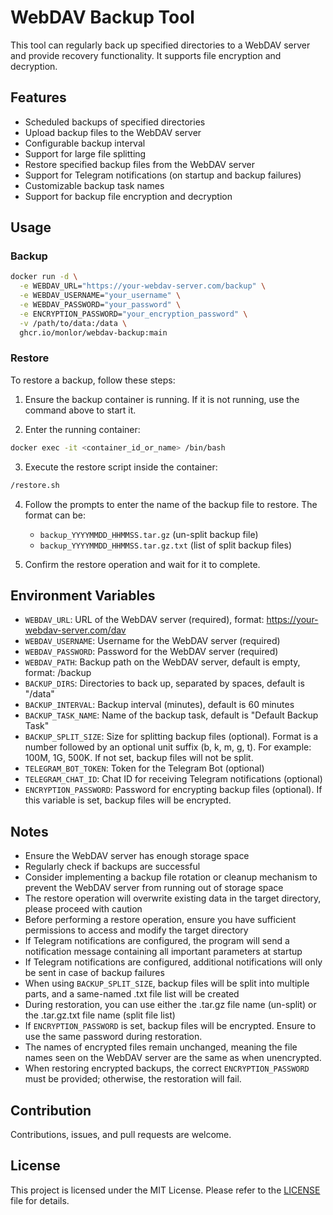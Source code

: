 # WebDAV Backup Tool

This tool can regularly back up specified directories to a WebDAV server and provide recovery functionality. It supports file encryption and decryption.

## Features

- Scheduled backups of specified directories
- Upload backup files to the WebDAV server
- Configurable backup interval
- Support for large file splitting
- Restore specified backup files from the WebDAV server
- Support for Telegram notifications (on startup and backup failures)
- Customizable backup task names
- Support for backup file encryption and decryption

## Usage

### Backup

```bash
docker run -d \
  -e WEBDAV_URL="https://your-webdav-server.com/backup" \
  -e WEBDAV_USERNAME="your_username" \
  -e WEBDAV_PASSWORD="your_password" \
  -e ENCRYPTION_PASSWORD="your_encryption_password" \
  -v /path/to/data:/data \
  ghcr.io/monlor/webdav-backup:main
```

### Restore

To restore a backup, follow these steps:

1. Ensure the backup container is running. If it is not running, use the command above to start it.

2. Enter the running container:

```bash
docker exec -it <container_id_or_name> /bin/bash
```

3. Execute the restore script inside the container:

```bash
/restore.sh
```

4. Follow the prompts to enter the name of the backup file to restore. The format can be:
   - `backup_YYYYMMDD_HHMMSS.tar.gz` (un-split backup file)
   - `backup_YYYYMMDD_HHMMSS.tar.gz.txt` (list of split backup files)

5. Confirm the restore operation and wait for it to complete.

## Environment Variables

- `WEBDAV_URL`: URL of the WebDAV server (required), format: https://your-webdav-server.com/dav
- `WEBDAV_USERNAME`: Username for the WebDAV server (required)
- `WEBDAV_PASSWORD`: Password for the WebDAV server (required)
- `WEBDAV_PATH`: Backup path on the WebDAV server, default is empty, format: /backup
- `BACKUP_DIRS`: Directories to back up, separated by spaces, default is "/data"
- `BACKUP_INTERVAL`: Backup interval (minutes), default is 60 minutes
- `BACKUP_TASK_NAME`: Name of the backup task, default is "Default Backup Task"
- `BACKUP_SPLIT_SIZE`: Size for splitting backup files (optional). Format is a number followed by an optional unit suffix (b, k, m, g, t). For example: 100M, 1G, 500K. If not set, backup files will not be split.
- `TELEGRAM_BOT_TOKEN`: Token for the Telegram Bot (optional)
- `TELEGRAM_CHAT_ID`: Chat ID for receiving Telegram notifications (optional)
- `ENCRYPTION_PASSWORD`: Password for encrypting backup files (optional). If this variable is set, backup files will be encrypted.

## Notes

- Ensure the WebDAV server has enough storage space
- Regularly check if backups are successful
- Consider implementing a backup file rotation or cleanup mechanism to prevent the WebDAV server from running out of storage space
- The restore operation will overwrite existing data in the target directory, please proceed with caution
- Before performing a restore operation, ensure you have sufficient permissions to access and modify the target directory
- If Telegram notifications are configured, the program will send a notification message containing all important parameters at startup
- If Telegram notifications are configured, additional notifications will only be sent in case of backup failures
- When using `BACKUP_SPLIT_SIZE`, backup files will be split into multiple parts, and a same-named .txt file list will be created
- During restoration, you can use either the .tar.gz file name (un-split) or the .tar.gz.txt file name (split file list)
- If `ENCRYPTION_PASSWORD` is set, backup files will be encrypted. Ensure to use the same password during restoration.
- The names of encrypted files remain unchanged, meaning the file names seen on the WebDAV server are the same as when unencrypted.
- When restoring encrypted backups, the correct `ENCRYPTION_PASSWORD` must be provided; otherwise, the restoration will fail.

## Contribution

Contributions, issues, and pull requests are welcome.

## License

This project is licensed under the MIT License. Please refer to the [LICENSE](LICENSE) file for details.
